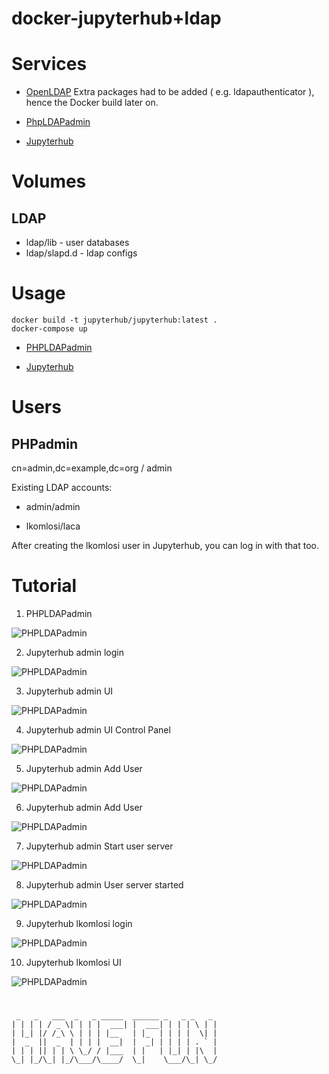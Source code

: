 # docker-jupyterhub+ldap

# Services

* [OpenLDAP](https://hub.docker.com/r/osixia/openldap)
Extra packages had to be added ( e.g. ldapauthenticator ), hence the Docker build later on.

* [PhpLDAPadmin](https://github.com/osixia/docker-phpLDAPadmin)

* [Jupyterhub](https://hub.docker.com/r/jupyterhub/jupyterhub/)

# Volumes

## LDAP

* ldap/lib - user databases
* ldap/slapd.d - ldap configs

# Usage

```
docker build -t jupyterhub/jupyterhub:latest .
docker-compose up
```

* [PHPLDAPadmin](https://localhost:6443)

* [Jupyterhub](http://localhost:8000)

# Users

## PHPadmin

cn=admin,dc=example,dc=org / admin

Existing LDAP accounts:

* admin/admin

* lkomlosi/laca

After creating the lkomlosi user in Jupyterhub, you can log in with that too.

# Tutorial

1) PHPLDAPadmin

![PHPLDAPadmin](pictures/phpldapadmin-users.png)

2) Jupyterhub admin login

![PHPLDAPadmin](pictures/jupyterhub_admin.png)

3) Jupyterhub admin UI

![PHPLDAPadmin](pictures/jupyterhub_admin_ui.png)

4) Jupyterhub admin UI Control Panel

![PHPLDAPadmin](pictures/jupyterhub_admin_ui_control_panel.png)

5) Jupyterhub admin Add User

![PHPLDAPadmin](pictures/jupyterhub_admin_ui_add_user.png)

6) Jupyterhub admin Add User

![PHPLDAPadmin](pictures/jupyterhub_admin_ui_add_user_add.png)

7) Jupyterhub admin Start user server

![PHPLDAPadmin](pictures/jupyterhub_admin_ui_start_server.png)

8) Jupyterhub admin User server started

![PHPLDAPadmin](pictures/jupyterhub_admin_ui_started_server.png)

9) Jupyterhub lkomlosi login

![PHPLDAPadmin](pictures/jupyterhub_lkomlosi.png)

10) Jupyterhub lkomlosi UI

![PHPLDAPadmin](pictures/jupyterhub_lkomlosi_ui.png)


#
```
 _   _   ___  _   _ _____  ______ _   _ _   _ 
| | | | / _ \| | | |  ___| |  ___| | | | \ | |
| |_| |/ /_\ \ | | | |__   | |_  | | | |  \| |
|  _  ||  _  | | | |  __|  |  _| | | | | . ` |
| | | || | | \ \_/ / |___  | |   | |_| | |\  |
\_| |_/\_| |_/\___/\____/  \_|    \___/\_| \_/
```

